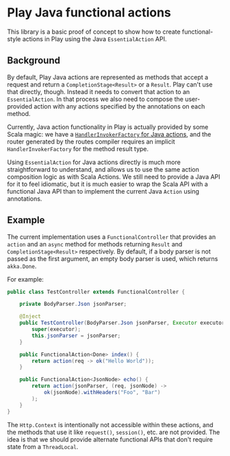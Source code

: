 # Play Java functional actions

This library is a basic proof of concept to show how to create functional-style actions in Play using the Java `EssentialAction` API.

## Background

By default, Play Java actions are represented as methods that accept a request and return a `CompletionStage<Result>` or a `Result`. Play can't use that directly, though. Instead it needs to convert that action to an `EssentialAction`. In that process we also need to compose the user-provided action with any actions specified by the annotations on each method.

Currently, Java action functionality in Play is actually provided by some Scala magic: we have a [`HandlerInvokerFactory` for Java actions](https://github.com/playframework/playframework/blob/2.6.6/framework/src/play/src/main/scala/play/core/routing/HandlerInvoker.scala#L133), and the router generated by the routes compiler requires an implicit `HandlerInvokerFactory` for the method result type.

Using `EssentialAction` for Java actions directly is much more straightforward to understand, and allows us to use the same action composition logic as with Scala Actions. We still need to provide a Java API for it to feel idiomatic, but it is much easier to wrap the Scala API with a functional Java API than to implement the current Java `Action` using annotations.

## Example

The current implementation uses a `FunctionalController` that provides an `action` and an `async` method for methods returning `Result` and `CompletionStage<Result>` respectively. By default, if a body parser is not passed as the first argument, an empty body parser is used, which returns `akka.Done`.

For example:

```java
public class TestController extends FunctionalController {

    private BodyParser.Json jsonParser;

    @Inject
    public TestController(BodyParser.Json jsonParser, Executor executor) {
        super(executor);
        this.jsonParser = jsonParser;
    }

    public FunctionalAction<Done> index() {
        return action(req -> ok("Hello World"));
    }

    public FunctionalAction<JsonNode> echo() {
        return action(jsonParser, (req, jsonNode) ->
            ok(jsonNode).withHeaders("Foo", "Bar")
        );
    }
}
```

The `Http.Context` is intentionally not accessible within these actions, and the methods that use it like `request()`, `session()`, etc. are not provided. The idea is that we should provide alternate functional APIs that don't require state from a `ThreadLocal`.